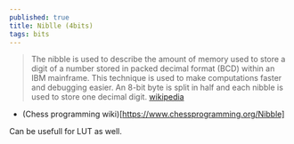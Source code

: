```yaml
---
published: true
title: Niblle (4bits)
tags: bits
---
```

> The nibble is used to describe the amount of memory used to store a digit of a number stored in packed decimal format (BCD) within an IBM mainframe. This technique is used to make computations faster and debugging easier. An 8-bit byte is split in half and each nibble is used to store one decimal digit. [wikipedia](https://en.wikipedia.org/wiki/Nibble)

- (Chess programming wiki)[https://www.chessprogramming.org/Nibble]

Can be usefull for LUT as well.
